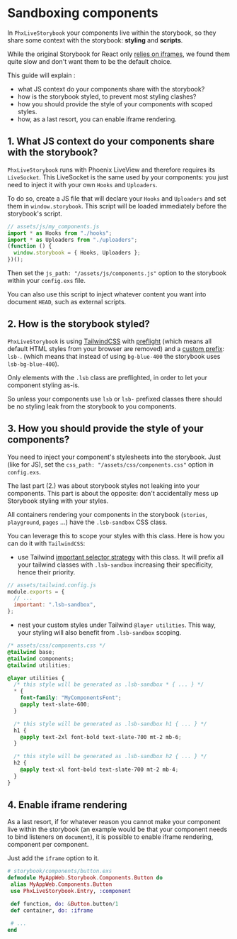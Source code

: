 # Sandboxing components

In `PhxLiveStorybook` your components live within the storybook, so they share
some context with the storybook: **styling** and **scripts**.

While the original Storybook for React only [relies on iframes](https://storybook.js.org/docs/react/configure/story-rendering), we found them quite slow and don't want them to be the default
choice.

This guide will explain :

- what JS context do your components share with the storybook?
- how is the storybook styled, to prevent most styling clashes?
- how you should provide the style of your components with scoped styles.
- how, as a last resort, you can enable iframe rendering.

## 1. What JS context do your components share with the storybook?

`PhxLiveStorybook` runs with Phoenix LiveView and therefore requires its `LiveSocket`.
This LiveSocket is the same used by your components: you just need to inject it with your
own `Hooks` and `Uploaders`.

To do so, create a JS file that will declare your `Hooks` and `Uploaders` and set them in `window.storybook`. This script will be loaded immediately before the storybook's script.

```javascript
// assets/js/my_components.js
import * as Hooks from "./hooks";
import * as Uploaders from "./uploaders";
(function () {
  window.storybook = { Hooks, Uploaders };
})();
```

Then set the `js_path: "/assets/js/components.js"` option to the storybook within your `config.exs` file.

You can also use this script to inject whatever content you want into document `HEAD`, such as external scripts.

## 2. How is the storybook styled?

`PhxLiveStorybook` is using [TailwindCSS](https://tailwindcss.com) with [preflight](https://tailwindcss.com/docs/preflight) (which means all default HTML styles from your browser are removed) and a [custom prefix](https://tailwindcss.com/docs/configuration#prefix): `lsb-`. (which means that instead of using `bg-blue-400` the storybook uses `lsb-bg-blue-400`).

Only elements with the `.lsb` class are preflighted, in order to let your component styling as-is.

So unless your components use `lsb` or `lsb-` prefixed classes there should be no styling leak from the storybook to you components.

## 3. How you should provide the style of your components?

You need to inject your component's stylesheets into the storybook. Just (like for JS), set the
`css_path: "/assets/css/components.css"` option in `config.exs`.

The last part (2.) was about storybook styles not leaking into your components. This part is about the opposite: don't accidentally mess up Storybook styling with your styles.

All containers rendering your components in the storybook (`stories`, `playground`, `pages` ...) have the `.lsb-sandbox` CSS class.

You can leverage this to scope your styles with this class. Here is how you can do it with `TailwindCSS`:

- use Tailwind [important selector strategy](https://tailwindcss.com/docs/configuration#selector-strategy) with this class. It will prefix all your tailwind classes with `.lsb-sandbox` increasing their specificity, hence their priority.

```javascript
// assets/tailwind.config.js
module.exports = {
  // ...
  important: ".lsb-sandbox",
};
```

- nest your custom styles under Tailwind `@layer utilities`. This way, your styling will also benefit from `.lsb-sandbox` scoping.

```css
/* assets/css/components.css */
@tailwind base;
@tailwind components;
@tailwind utilities;

@layer utilities {
  /* this style will be generated as .lsb-sandbox * { ... } */
  * {
    font-family: "MyComponentsFont";
    @apply text-slate-600;
  }

  /* this style will be generated as .lsb-sandbox h1 { ... } */
  h1 {
    @apply text-2xl font-bold text-slate-700 mt-2 mb-6;
  }

  /* this style will be generated as .lsb-sandbox h2 { ... } */
  h2 {
    @apply text-xl font-bold text-slate-700 mt-2 mb-4;
  }
}
```

## 4. Enable iframe rendering

As a last resort, if for whatever reason you cannot make your component live within the storybook (an example would be that your component needs to bind listeners on `document`), it is possible to enable iframe rendering, component per component.

Just add the `iframe` option to it.

```elixir
# storybook/components/button.exs
defmodule MyAppWeb.Storybook.Components.Button do
 alias MyAppWeb.Components.Button
 use PhxLiveStorybook.Entry, :component

 def function, do: &Button.button/1
 def container, do: :iframe

 # ...
end
```
